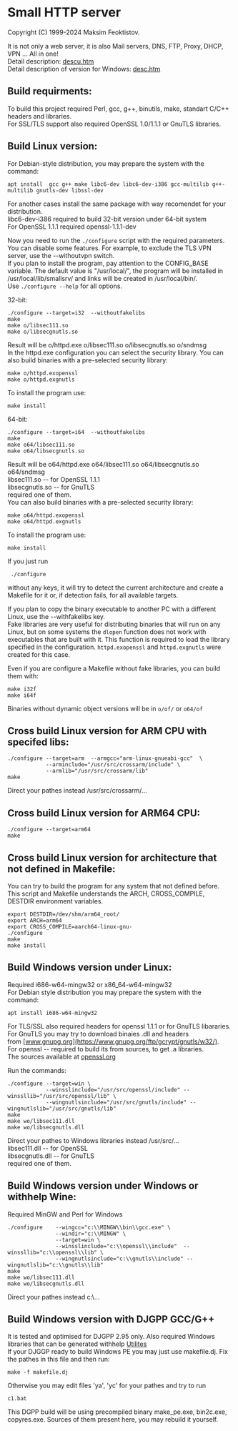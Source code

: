 
  Small HTTP server  
  =================  

  Copyright (C) 1999-2024 Maksim Feoktistov.  

  It is not only a web server, it is also Mail servers, DNS, FTP, Proxy, DHCP, VPN ... All in one!  
  Detail description: [descu.htm](descu.htm)  
  Detail description of version for Windows: [desc.htm](desc.htm)  

  Build requirments:  
  ------------------
  To build this project required Perl, gcc, g++, binutils, make, standart C/C++ headers and libraries.  
  For SSL/TLS support also required OpenSSL 1.0/1.1.1 or GnuTLS libraries.  

  Build Linux version:  
  --------------------
  For Debian-style distribution, you may prepare the system with the command:  
  ```
  apt install  gcc g++ make libc6-dev libc6-dev-i386 gcc-multilib g++-multilib gnutls-dev libssl-dev
  ```  
  For another cases install the same package with way recomendet for your distribution.  
  libc6-dev-i386 required to build 32-bit version under 64-bit system  
  For OpenSSL 1.1.1 required openssl-1.1.1-dev  

  
  Now you need to run the `./configure` script with the required parameters. You can disable some features. For example, to exclude the TLS VPN server, use the --withoutvpn switch.  
  If you plan to install the program, pay attention to the CONFIG_BASE variable. The default value is "/usr/local/", the program will be installed in /usr/local/lib/smallsrv/ and links will be created in /usr/local/bin/.  
  Use `./configure --help` for all options.  
  
  32-bit:  
  ```
  ./configure --target=i32  --withoutfakelibs
  make
  make o/libsec111.so
  make o/libsecgnutls.so
  ```  
  Result will be o/httpd.exe o/libsec111.so o/libsecgnutls.so o/sndmsg  
  In the httpd.exe configuration you can select the security library. You can also build binaries with a pre-selected security library:  
  ```
  make o/httpd.exopenssl
  make o/httpd.exgnutls
  ```
  To install the program use:  
  ```
  make install
  ```  
  
  64-bit:  
  ```
  ./configure --target=i64  --withoutfakelibs
  make
  make o64/libsec111.so
  make o64/libsecgnutls.so
  ```  
 Result will be o64/httpd.exe o64/libsec111.so o64/libsecgnutls.so o64/sndmsg  
 libsec111.so -- for OpenSSL 1.1.1  
 libsecgnutls.so -- for GnuTLS  
 required one of them.  
 You can also build binaries with a pre-selected security library:  
  ```
  make o64/httpd.exopenssl
  make o64/httpd.exgnutls
  ```
  To install the program use:  
  ```   
  make install
  ```  
  

 If you just run  
 ```
  ./configure
 ```  
 without any keys, it will try to detect the current architecture and create a Makefile for it or, if detection fails, for all available targets.  
  
 If you plan to copy the binary executable to another PC with a different Linux, use the --withfakelibs key.  
 Fake libraries are very useful for distributing binaries that will run on any Linux, but on some systems the `dlopen` function does not work with executables that are built with it. This function is required to load the library specified in the configuration. `httpd.exopenssl` and `httpd.exgnutls` were created for this case.  
 
 Even if you are configure a Makefile without fake libraries, you can build them with:  
 ```
 make i32f
 make i64f
 ```  
 Binaries without dynamic object versions will be in `o/of/`  or `o64/of`  


  Cross build Linux version for ARM CPU with specifed libs:  
  ----------------------------------------------------------  

  ```
  ./configure --target=arm  --armgcc="arm-linux-gnueabi-gcc"  \
              --arminclude="/usr/src/crossarm/include" \
              --armlib="/usr/src/crossarm/lib"
  make
  ```  
  Direct your pathes instead /usr/src/crossarm/...  


  Cross build Linux version for ARM64 CPU:  
  ----------------------------------------  

  ```
  ./configure --target=arm64
  make
  ```

  Cross build Linux version for architecture that not defined in Makefile:  
  ------------------------------------------------------------------------  

  You can try to build the program for any system that not defined before.  
  This script and Makefile understands the ARCH, CROSS_COMPILE, DESTDIR environment variables.  

  ```
  export DESTDIR=/dev/shm/arm64_root/
  export ARCH=arm64
  export CROSS_COMPILE=aarch64-linux-gnu-
  ./configure
  make
  make install
  ```  

  Build Windows version under Linux:  
  ----------------------------------  

  Required i686-w64-mingw32 or x86_64-w64-mingw32  
  For Debian style distribution you may prepare the system with the command:  
  ```
  apt install i686-w64-mingw32
  ```
  For TLS/SSL also required headers for openssl 1.1.1 or for GnuTLS libararies.  
  For GnuTLS you may try to download binaies .dll and headers  
  from [www.gnupg.org](https://www.gnupg.org/ftp/gcrypt/gnutls/w32/).  
  For openssl -- required to build its from sources, to get .a libraries.  
  The sources available at [openssl.org](https://www.openssl.org/)  

  Run the commands:  
  ```
  ./configure --target=win \
              --winsslinclude="/usr/src/openssl/include" --winssllib="/usr/src/openssl/lib" \
              --wingnutlsinclude="/usr/src/gnutls/include" --wingnutlslib="/usr/src/gnutls/lib"
  make
  make wo/libsec111.dll
  make wo/libsecgnutls.dll
  ```  

 Direct your pathes to Windows libraries instead /usr/src/...  
 libsec111.dll -- for OpenSSL  
 libsecgnutls.dll -- for GnuTLS  
 required one of them.  

 Build Windows version under Windows or withhelp Wine:  
 ------------------------------------------------------  

 Required MinGW and Perl for Windows  

  ```
  ./configure    --wingcc="c:\\MINGW\\bin\\gcc.exe" \
                 --windir="c:\\MINGW" \
                 --target=win \
                 --winsslinclude="c:\\openssl\\include"  --winssllib="c:\\openssl\\lib" \
                 --wingnutlsinclude="c:\\gnutls\\include" --wingnutlslib="c:\\gnutls\\lib"
  make
  make wo/libsec111.dll
  make wo/libsecgnutls.dll
  ```  
 Direct your pathes instead c:\\...  

 Build Windows version with DJGPP GCC/G++  
 ----------------------------------------  

 It is tested and optimised for DJGPP 2.95 only. Also required Windows libraries that can be generated withhelp [Utilites](https://smallsrv.com/mkpe/)  
 If your DJGGP ready to build Windows PE you may just use makefile.dj.  Fix the pathes in this file and then run:  
 ```
 make -f makefile.dj
 ```  
 Otherwise you may edit files 'ya', 'yc' for your pathes and try to run  
 ```
 c1.bat
 ```  
 This DGPP build will be using precompiled binary make_pe.exe, bin2c.exe, copyres.exe. Sources of them present here, you may rebuild it yourself.  
 
 
